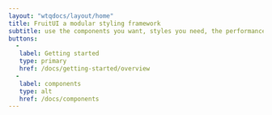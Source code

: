 ```yaml
---
layout: "wtqdocs/layout/home"
title: FruitUI a modular styling framework
subtitle: use the components you want, styles you need, the performance you deserve
buttons:
  -
   label: Getting started
   type: primary
   href: /docs/getting-started/overview
  -
   label: components
   type: alt
   href: /docs/components
---
```

